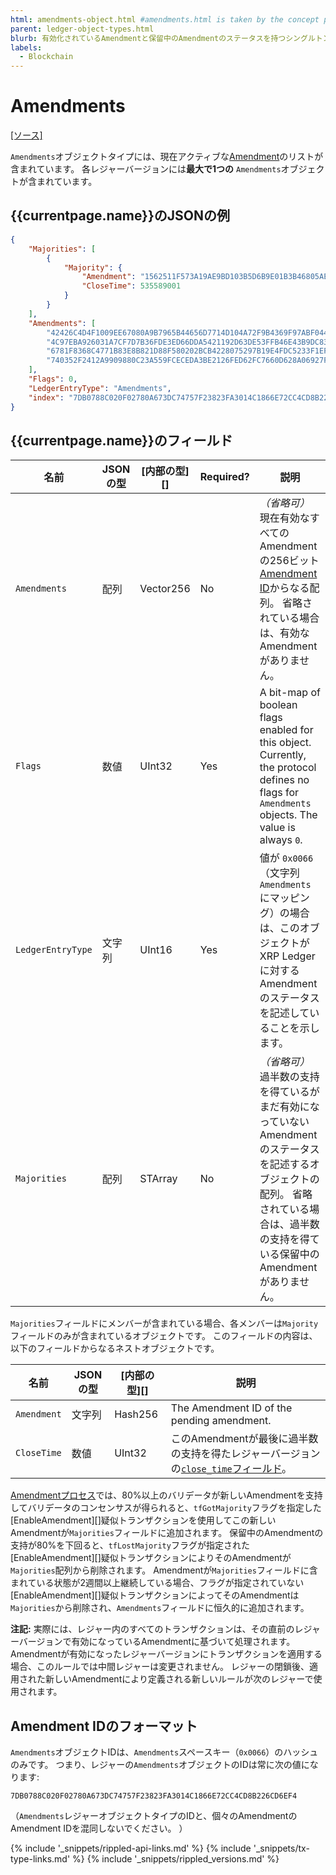 ```yaml
---
html: amendments-object.html #amendments.html is taken by the concept page
parent: ledger-object-types.html
blurb: 有効化されているAmendmentと保留中のAmendmentのステータスを持つシングルトンオブジェクトです。
labels:
  - Blockchain
---
```


# Amendments
[[ソース]](https://github.com/ripple/rippled/blob/master/src/ripple/protocol/impl/LedgerFormats.cpp#L138-L144 "Source")

`Amendments`オブジェクトタイプには、現在アクティブな[Amendment](amendments.html)のリストが含まれています。 各レジャーバージョンには**最大で1つの** `Amendments`オブジェクトが含まれています。

## {{currentpage.name}}のJSONの例

```json
{
    "Majorities": [
        {
            "Majority": {
                "Amendment": "1562511F573A19AE9BD103B5D6B9E01B3B46805AEC5D3C4805C902B514399146",
                "CloseTime": 535589001
            }
        }
    ],
    "Amendments": [
        "42426C4D4F1009EE67080A9B7965B44656D7714D104A72F9B4369F97ABF044EE",
        "4C97EBA926031A7CF7D7B36FDE3ED66DDA5421192D63DE53FFB46E43B9DC8373",
        "6781F8368C4771B83E8B821D88F580202BCB4228075297B19E4FDC5233F1EFDC",
        "740352F2412A9909880C23A559FCECEDA3BE2126FED62FC7660D628A06927F11"
    ],
    "Flags": 0,
    "LedgerEntryType": "Amendments",
    "index": "7DB0788C020F02780A673DC74757F23823FA3014C1866E72CC4CD8B226CD6EF4"
}
```

## {{currentpage.name}}のフィールド

| 名前                | JSONの型 | \[内部の型\]\[\] | Required? | 説明                                                                                                                                              |
| ----------------- | ------ | ------------ | --------- | ----------------------------------------------------------------------------------------------------------------------------------------------- |
| `Amendments`      | 配列     | Vector256    | No        | _（省略可）_ 現在有効なすべてのAmendmentの256ビット[Amendment ID](amendments.html#amendmentについて)からなる配列。 省略されている場合は、有効なAmendmentがありません。                            |
| `Flags`           | 数値     | UInt32       | Yes       | A bit-map of boolean flags enabled for this object. Currently, the protocol defines no flags for `Amendments` objects. The value is always `0`. |
| `LedgerEntryType` | 文字列    | UInt16       | Yes       | 値が `0x0066`（文字列`Amendments`にマッピング）の場合は、このオブジェクトがXRP Ledgerに対するAmendmentのステータスを記述していることを示します。                                                    |
| `Majorities`      | 配列     | STArray      | No        | _（省略可）_ 過半数の支持を得ているがまだ有効になっていないAmendmentのステータスを記述するオブジェクトの配列。 省略されている場合は、過半数の支持を得ている保留中のAmendmentがありません。                                        |

`Majorities`フィールドにメンバーが含まれている場合、各メンバーは`Majority`フィールドのみが含まれているオブジェクトです。 このフィールドの内容は、以下のフィールドからなるネストオブジェクトです。

| 名前          | JSONの型 | \[内部の型\]\[\] | 説明                                                                         |
| ----------- | ------ | ------------ | -------------------------------------------------------------------------- |
| `Amendment` | 文字列    | Hash256      | The Amendment ID of the pending amendment.                                 |
| `CloseTime` | 数値     | UInt32       | このAmendmentが最後に過半数の支持を得たレジャーバージョンの[`close_time`フィールド](ledger-header.html)。 |

[Amendmentプロセス](amendments.html#amendmentプロセス)では、80%以上のバリデータが新しいAmendmentを支持してバリデータのコンセンサスが得られると、`tfGotMajority`フラグを指定した\[EnableAmendment\]\[\]疑似トランザクションを使用してこの新しいAmendmentが`Majorities`フィールドに追加されます。 保留中のAmendmentの支持が80%を下回ると、`tfLostMajority`フラグが指定された\[EnableAmendment\]\[\]疑似トランザクションによりそのAmendmentが`Majorities`配列から削除されます。 Amendmentが`Majorities`フィールドに含まれている状態が2週間以上継続している場合、フラグが指定されていない\[EnableAmendment\]\[\]疑似トランザクションによってそのAmendmentは`Majorities`から削除され、`Amendments`フィールドに恒久的に追加されます。

**注記:** 実際には、レジャー内のすべてのトランザクションは、その直前のレジャーバージョンで有効になっているAmendmentに基づいて処理されます。 Amendmentが有効になったレジャーバージョンにトランザクションを適用する場合、このルールでは中間レジャーは変更されません。 レジャーの閉鎖後、適用された新しいAmendmentにより定義される新しいルールが次のレジャーで使用されます。

## Amendment IDのフォーマット

`Amendments`オブジェクトIDは、`Amendments`スペースキー（`0x0066`）のハッシュのみです。 つまり、レジャーの`Amendments`オブジェクトのIDは常に次の値になります:

```
7DB0788C020F02780A673DC74757F23823FA3014C1866E72CC4CD8B226CD6EF4
```

（`Amendments`レジャーオブジェクトタイプのIDと、個々のAmendmentのAmendment IDを混同しないでください。 ）

<!--{# common link defs #}-->
{% include '_snippets/rippled-api-links.md' %}
{% include '_snippets/tx-type-links.md' %}
{% include '_snippets/rippled_versions.md' %}
